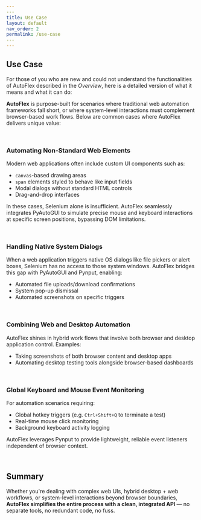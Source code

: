 ```yaml
---
​---
title: Use Case
layout: default
nav_order: 2
permalink: /use-case
​---
---
```


## Use Case

For those of you who are new and could not understand the functionalities of AutoFlex described in the *Overview*, here is a detailed version of what it means and what it can do:

**AutoFlex** is purpose-built for scenarios where traditional web automation frameworks fall short, or where system-level interactions must complement browser-based work flows. Below are common cases where AutoFlex delivers unique value:

<br>

### Automating Non-Standard Web Elements
Modern web applications often include custom UI components such as:
- `canvas`-based drawing areas
- `span` elements styled to behave like input fields
- Modal dialogs without standard HTML controls
- Drag-and-drop interfaces

In these cases, Selenium alone is insufficient. AutoFlex seamlessly integrates PyAutoGUI to simulate precise mouse and keyboard interactions at specific screen positions, bypassing DOM limitations.

<br>



### Handling Native System Dialogs

When a web application triggers native OS dialogs like file pickers or alert boxes, Selenium has no access to those system windows. AutoFlex bridges this gap with PyAutoGUI and Pynput, enabling:
- Automated file uploads/download confirmations
- System pop-up dismissal
- Automated screenshots on specific triggers



<br>

### Combining Web and Desktop Automation

AutoFlex shines in hybrid work flows that involve both browser and desktop application control. Examples:
- Taking screenshots of both browser content and desktop apps
- Automating desktop testing tools alongside browser-based dashboards

<br>

### Global Keyboard and Mouse Event Monitoring

For automation scenarios requiring:
- Global hotkey triggers (e.g. `Ctrl+Shift+Q` to terminate a test)
- Real-time mouse click monitoring
- Background keyboard activity logging

AutoFlex leverages Pynput to provide lightweight, reliable event listeners independent of browser context.



<br>

## Summary

Whether you're dealing with complex web UIs, hybrid desktop + web workflows, or system-level interactions beyond browser boundaries, **AutoFlex simplifies the entire process with a clean, integrated API** — no separate tools, no redundant code, no fuss.